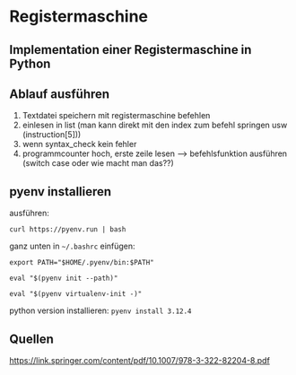 # Registermaschine

## Implementation einer Registermaschine in Python

## Ablauf ausführen

1. Textdatei speichern mit registermaschine befehlen
2. einlesen in list (man kann direkt mit den index zum befehl springen usw (instruction[5]))
3. wenn syntax_check kein fehler
4. programmcounter hoch, erste zeile lesen --> befehlsfunktion ausführen (switch case oder wie macht man das??)

## pyenv installieren

ausführen:

`curl https://pyenv.run | bash`

ganz unten in `~/.bashrc` einfügen:

`export PATH="$HOME/.pyenv/bin:$PATH"`

`eval "$(pyenv init --path)"`

`eval "$(pyenv virtualenv-init -)"`

python version installieren:
`pyenv install 3.12.4`

## Quellen

<https://link.springer.com/content/pdf/10.1007/978-3-322-82204-8.pdf>
